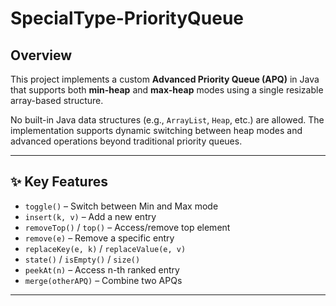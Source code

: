 # SpecialType-PriorityQueue

## Overview

This project implements a custom **Advanced Priority Queue (APQ)** in Java that supports both **min-heap** and **max-heap** modes using a single resizable array-based structure.

No built-in Java data structures (e.g., `ArrayList`, `Heap`, etc.) are allowed. The implementation supports dynamic switching between heap modes and advanced operations beyond traditional priority queues.

---

## ✨ Key Features

- `toggle()` – Switch between Min and Max mode
- `insert(k, v)` – Add a new entry
- `removeTop()` / `top()` – Access/remove top element
- `remove(e)` – Remove a specific entry
- `replaceKey(e, k)` / `replaceValue(e, v)`
- `state()` / `isEmpty()` / `size()`
- `peekAt(n)` – Access n-th ranked entry
- `merge(otherAPQ)` – Combine two APQs

---
